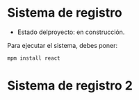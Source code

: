 <h1>Sistema de registro</h1>

- Estado delproyecto: en construcción.

Para ejecutar el sistema, debes poner:


```mpm install react```

<h1>Sistema de registro 2</h1>
